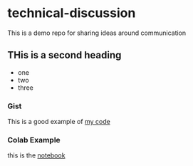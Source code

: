 # technical-discussion
This is a demo repo for sharing ideas around communication 


## THis is a second heading

* one
* two
* three 

### Gist

This is a good example of [my code](https://gist.github.com/wjing0413/f659a3c6b5310f81f790a606bfb37a17)

### Colab Example

this is the [notebook](https://github.com/wjing0413/technical-discussion/blob/main/technical_docs.ipynb)
